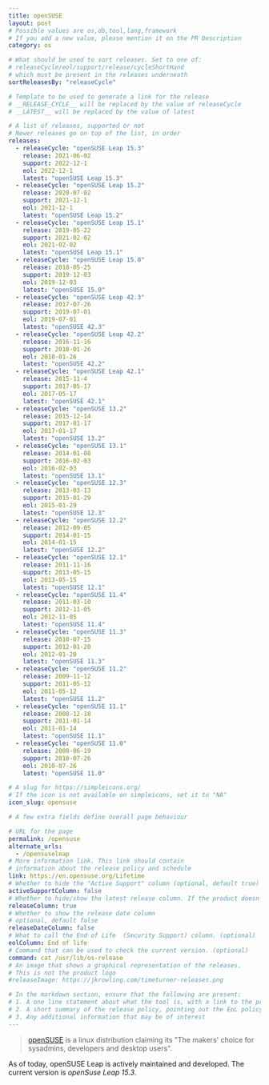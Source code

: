 ```yaml
---
title: openSUSE
layout: post
# Possible values are os,db,tool,lang,framework
# If you add a new value, please mention it on the PR Description
category: os

# What should be used to sort releases. Set to one of:
# releaseCycle/eol/support/release/cycleShortHand
# which must be present in the releases underneath
sortReleasesBy: "releaseCycle"

# Template to be used to generate a link for the release
# __RELEASE_CYCLE__ will be replaced by the value of releaseCycle
# __LATEST__ will be replaced by the value of latest

# A list of releases, supported or not
# Newer releases go on top of the list, in order
releases:
  - releaseCycle: "openSUSE Leap 15.3"
    release: 2021-06-02
    support: 2022-12-1
    eol: 2022-12-1
    latest: "openSUSE Leap 15.3"
  - releaseCycle: "openSUSE Leap 15.2"
    release: 2020-07-02
    support: 2021-12-1
    eol: 2021-12-1
    latest: "openSUSE Leap 15.2"
  - releaseCycle: "openSUSE Leap 15.1"
    release: 2019-05-22
    support: 2021-02-02
    eol: 2021-02-02
    latest: "openSUSE Leap 15.1"
  - releaseCycle: "openSUSE Leap 15.0"
    release: 2018-05-25
    support: 2019-12-03
    eol: 2019-12-03
    latest: "openSUSE 15.0"
  - releaseCycle: "openSUSE Leap 42.3"
    release: 2017-07-26
    support: 2019-07-01
    eol: 2019-07-01
    latest: "openSUSE 42.3"
  - releaseCycle: "openSUSE Leap 42.2"
    release: 2016-11-16
    support: 2018-01-26
    eol: 2018-01-26
    latest: "openSUSE 42.2"
  - releaseCycle: "openSUSE Leap 42.1"
    release: 2015-11-4
    support: 2017-05-17
    eol: 2017-05-17
    latest: "openSUSE 42.1"
  - releaseCycle: "openSUSE 13.2"
    release: 2015-12-14
    support: 2017-01-17
    eol: 2017-01-17
    latest: "openSUSE 13.2"
  - releaseCycle: "openSUSE 13.1"
    release: 2014-01-08
    support: 2016-02-03
    eol: 2016-02-03
    latest: "openSUSE 13.1"
  - releaseCycle: "openSUSE 12.3"
    release: 2013-03-13
    support: 2015-01-29
    eol: 2015-01-29
    latest: "openSUSE 12.3"
  - releaseCycle: "openSUSE 12.2"
    release: 2012-09-05
    support: 2014-01-15
    eol: 2014-01-15
    latest: "openSUSE 12.2"
  - releaseCycle: "openSUSE 12.1"
    release: 2011-11-16
    support: 2013-05-15
    eol: 2013-05-15
    latest: "openSUSE 12.1"
  - releaseCycle: "openSUSE 11.4"
    release: 2011-03-10
    support: 2012-11-05
    eol: 2012-11-05
    latest: "openSUSE 11.4"
  - releaseCycle: "openSUSE 11.3"
    release: 2010-07-15
    support: 2012-01-20
    eol: 2012-01-20
    latest: "openSUSE 11.3"
  - releaseCycle: "openSUSE 11.2"
    release: 2009-11-12
    support: 2011-05-12
    eol: 2011-05-12
    latest: "openSUSE 11.2"
  - releaseCycle: "openSUSE 11.1"
    release: 2008-12-18
    support: 2011-01-14
    eol: 2011-01-14
    latest: "openSUSE 11.1"
  - releaseCycle: "openSUSE 11.0"
    release: 2008-06-19
    support: 2010-07-26
    eol: 2010-07-26
    latest: "openSUSE 11.0"

# A slug for https://simpleicons.org/
# If the icon is not available on simpleicons, set it to "NA"
icon_slug: opensuse

# A few extra fields define overall page behaviour

# URL for the page
permalink: /opensuse
alternate_urls:
  - /opensuseleap
# More information link. This link should contain
# information about the release policy and schedule
link: https://en.opensuse.org/Lifetime
# Whether to hide the "Active Support" column (optional, default true)
activeSupportColumn: false
# Whether to hide/show the latest release column. If the product doesn't have patch releases, set this to false. (optional, default true)
releaseColumn: true
# Whether to show the release date column
# optional, default false
releaseDateColumn: false
# What to call the End of Life  (Security Support) column. (optional)
eolColumn: End of life
# Command that can be used to check the current version. (optional)
command: cat /usr/lib/os-release
# An image that shows a graphical representation of the releases.
# This is not the product logo
#releaseImage: https://jkrowling.com/timeturner-releases.png

# In the markdown section, ensure that the following are present:
# 1. A one line statement about what the tool is, with a link to the primary website (in a quote)
# 2. A short summary of the release policy, pointing out the EoL policy as well, if available.
# 3. Any additional information that may be of interest
---
```

> [openSUSE](https://www.opensuse.org/) is a linux distribution claiming its
"The makers' choice for sysadmins, developers and desktop users".

As of today, openSUSE Leap is actively maintained and developed. The current version is *openSuse Leap 15.3*.
